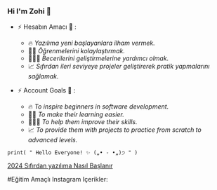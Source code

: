 ### Hi I'm Zohi 👋
  
 
  + ⚡  Hesabın Amacı 🎯 :
    * 🔥 _Yazılıma yeni başlayanlara ilham vermek._<br>
    * 🤝🏻 _Öğrenmelerini kolaylaştırmak._<br>
    * 👩🏻‍💻 _Becerilerini geliştirmelerine yardımcı olmak._<br>
    * 📈 _Sıfırdan ileri seviyeye projeler geliştirerek pratik yapmalarını sağlamak._<br>

  + ⚡  Account Goals 🎯 :
    * 🔥 _To inspire beginners in software development._<br>
    * 🤝🏻 _To make their learning easier._<br>
    * 👩🏻‍💻 _To help them improve their skills._<br>
    * 📈 _To provide them with projects to practice from scratch to advanced levels._<br>

```
print( " Hello Everyone! ✨ („• ֊ •„)੭ " )
```
    
<!-- BEGIN YOUTUBE-CARDS -->
[2024 Sıfırdan yazılıma Nasıl Başlanır](https://www.instagram.com/reel/C3x0PxQocyL/)

<!-- END YOUTUBE-CARDS -->

#Eğitim Amaçlı Instagram Içerikler:



 
